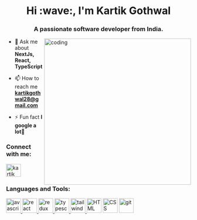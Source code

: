<h1 align="center">Hi :wave:, I'm Kartik Gothwal</h1>
<h3 align="center">A passionate software developer from India.</h3>

<img align="right" alt="coding" width="400" src="https://media0.giphy.com/media/qgQUggAC3Pfv687qPC/giphy.gif"/>


- :speech_balloon: Ask me about **NextJs, React, TypeScript**

- :mailbox: How to reach me **kartikgothwal28@gmail.com**

- :zap: Fun fact **I google a lot:raised_hands:**

<h3 align="left">Connect with me:</h3>
<p align="left">
<a href="[https://linkedin.com/in/kashif-hussain-pathan-51a32a25b](https://www.linkedin.com/in/kartikgothwal/)" target="blank"><img align="center" src="https://cdn.worldvectorlogo.com/logos/linkedin-icon-3.svg" alt="kartik" height="35" width="40" /></a>
 
</p>

<h3 align="left">Languages and Tools:</h3>
<p align="left"> <a href="https://developer.mozilla.org/en-US/docs/Web/JavaScript" target="_blank" rel="noreferrer"> <img src="https://cdn.worldvectorlogo.com/logos/logo-javascript.svg" alt="javascript" width="40" height="40"/> </a> <a href="https://reactjs.org/" target="_blank" rel="noreferrer"> <img src="https://cdn.worldvectorlogo.com/logos/react-2.svg" alt="react" width="40" height="40"/> </a> <a href="https://redux.js.org" target="_blank" rel="noreferrer"> <img src="https://cdn.worldvectorlogo.com/logos/redux.svg" alt="redux" width="40" height="40"/> </a> <a href="https://www.typescriptlang.org/" target="_blank" rel="noreferrer"> <img src="https://cdn.worldvectorlogo.com/logos/typescript.svg" alt="typescript" width="40" height="40"/> </a> <a href="https://tailwindcss.com/" target="_blank" rel="noreferrer"> <img src="https://www.vectorlogo.zone/logos/tailwindcss/tailwindcss-icon.svg" alt="tailwind" width="40" height="40"/> </a> <a href="https://html.com/" target="_blank" rel="noreferrer"> <img src="https://cdn.worldvectorlogo.com/logos/html-1.svg" alt="HTML" width="40" height="40"/></a>  <a href="https://css.com/" target="_blank" rel="noreferrer"> <img src="https://cdn.worldvectorlogo.com/logos/css-3.svg" alt="CSS" width="40" height="40"/></a>  <a href="https://git.com/" target="_blank" rel="noreferrer"> <img src="https://cdn.worldvectorlogo.com/logos/git-icon.svg" alt="git" width="40" height="40"/></a>  </p>

